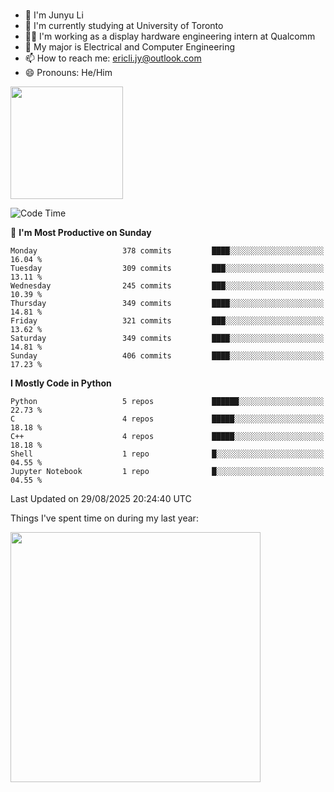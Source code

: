 ### 
- 👨 I'm Junyu Li
- 📖 I'm currently studying at University of Toronto
- 🧑‍💻 I'm working as a display hardware engineering intern at Qualcomm
- 🌱 My major is Electrical and Computer Engineering
- 📫 How to reach me: ericli.jy@outlook.com
- 😄 Pronouns: He/Him

<p align="left">  
  <img height="180em" src="https://github-readme-stats-sigma-five-48.vercel.app/api?username=ericjyli&theme=tokyonight&show_icons=true&count_private=true&include_orgs=true" />
<!--  <img height="180em" src="https://github-readme-stats-sigma-five-48.vercel.app/api/top-langs/?username=ericjyli&theme=tokyonight&count_private=true&include_orgs=true&include_orgs=true&layout=compact" /> -->
</p>

<!--START_SECTION:waka-->
![Code Time](http://img.shields.io/badge/Code%20Time-509%20hrs%204%20mins-blue)

📅 **I'm Most Productive on Sunday** 

```text
Monday                   378 commits         ████░░░░░░░░░░░░░░░░░░░░░   16.04 % 
Tuesday                  309 commits         ███░░░░░░░░░░░░░░░░░░░░░░   13.11 % 
Wednesday                245 commits         ███░░░░░░░░░░░░░░░░░░░░░░   10.39 % 
Thursday                 349 commits         ████░░░░░░░░░░░░░░░░░░░░░   14.81 % 
Friday                   321 commits         ███░░░░░░░░░░░░░░░░░░░░░░   13.62 % 
Saturday                 349 commits         ████░░░░░░░░░░░░░░░░░░░░░   14.81 % 
Sunday                   406 commits         ████░░░░░░░░░░░░░░░░░░░░░   17.23 % 
```


**I Mostly Code in Python** 

```text
Python                   5 repos             ██████░░░░░░░░░░░░░░░░░░░   22.73 % 
C                        4 repos             █████░░░░░░░░░░░░░░░░░░░░   18.18 % 
C++                      4 repos             █████░░░░░░░░░░░░░░░░░░░░   18.18 % 
Shell                    1 repo              █░░░░░░░░░░░░░░░░░░░░░░░░   04.55 % 
Jupyter Notebook         1 repo              █░░░░░░░░░░░░░░░░░░░░░░░░   04.55 % 
```




 Last Updated on 29/08/2025 20:24:40 UTC
<!--END_SECTION:waka-->

<p> Things I've spent time on during my last year: </p>
<img height="400em" src="https://github-readme-stats-git-master-ericjyli.vercel.app/api/wakatime?username=ericjyli&layout=compact&theme=tokyonight" />

<!--
Here are some ideas to get you started:

- 🔭 I’m currently working on ...
- 🌱 I’m currently learning ...
- 👯 I’m looking to collaborate on ...
- 🤔 I’m looking for help with ...
- 💬 Ask me about ...
- 📫 How to reach me: ...
- 😄 Pronouns: ...
- ⚡ Fun fact: ...
-->
